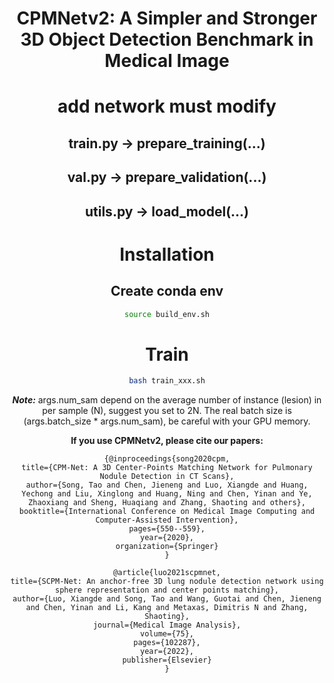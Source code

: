 <div align="center">

# CPMNetv2: A Simpler and Stronger 3D Object Detection Benchmark in Medical Image

# add network must modify 
## train.py -> prepare_training(...)
## val.py -> prepare_validation(...)
## utils.py -> load_model(...)

# Installation
## Create conda env  
```bash
source build_env.sh
```

# Train  
```bash
bash train_xxx.sh
```
***Note:*** args.num_sam depend on the average number of instance (lesion) in per sample (N), suggest you set to 2N. The real batch size is (args.batch_size * args.num_sam), be careful with your GPU memory.

**If you use CPMNetv2, please cite our papers:**
    
    {@inproceedings{song2020cpm,
    title={CPM-Net: A 3D Center-Points Matching Network for Pulmonary Nodule Detection in CT Scans},
    author={Song, Tao and Chen, Jieneng and Luo, Xiangde and Huang, Yechong and Liu, Xinglong and Huang, Ning and Chen, Yinan and Ye, Zhaoxiang and Sheng, Huaqiang and Zhang, Shaoting and others},
    booktitle={International Conference on Medical Image Computing and Computer-Assisted Intervention},
    pages={550--559},
    year={2020},
    organization={Springer}
    }
    
    @article{luo2021scpmnet,
    title={SCPM-Net: An anchor-free 3D lung nodule detection network using sphere representation and center points matching},
    author={Luo, Xiangde and Song, Tao and Wang, Guotai and Chen, Jieneng and Chen, Yinan and Li, Kang and Metaxas, Dimitris N and Zhang, Shaoting},
    journal={Medical Image Analysis},
    volume={75},
    pages={102287},
    year={2022},
    publisher={Elsevier}
    }



